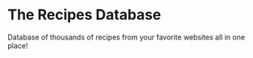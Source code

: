 # The Recipes Database
Database of thousands of recipes from your favorite websites all in one place!
